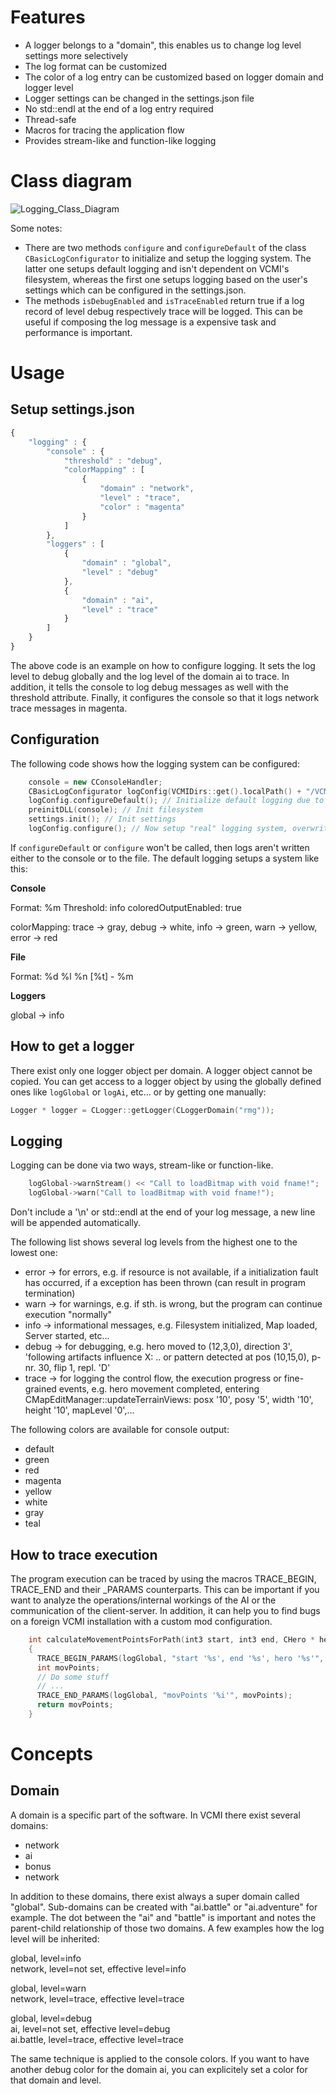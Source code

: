 # Features

-   A logger belongs to a "domain", this enables us to change log level settings more selectively
-   The log format can be customized
-   The color of a log entry can be customized based on logger domain and logger level
-   Logger settings can be changed in the settings.json file
-   No std::endl at the end of a log entry required
-   Thread-safe
-   Macros for tracing the application flow
-   Provides stream-like and function-like logging

# Class diagram

![Logging_Class_Diagram](https://github.com/IvanSavenko/vcmi/assets/1576820/31c9b14e-a055-4b07-87fe-00da43430a2b)

Some notes:

-   There are two methods `configure` and `configureDefault` of the class `CBasicLogConfigurator` to initialize and setup the logging system. The latter one setups default logging and isn't dependent on VCMI's filesystem, whereas the first one setups logging based on the user's settings which can be configured in the settings.json.
-   The methods `isDebugEnabled` and `isTraceEnabled` return true if a log record of level debug respectively trace will be logged. This can be useful if composing the log message is a expensive task and performance is important.

# Usage

## Setup settings.json

``` javascript
{
    "logging" : {
        "console" : {
            "threshold" : "debug",
            "colorMapping" : [
                {
                    "domain" : "network",
                    "level" : "trace",
                    "color" : "magenta"
                }
            ]
        },
        "loggers" : [
            {
                "domain" : "global",
                "level" : "debug"
            },
            {
                "domain" : "ai",
                "level" : "trace"
            }
        ]
    }
}
```

The above code is an example on how to configure logging. It sets the log level to debug globally and the log level of the domain ai to trace. In addition, it tells the console to log debug messages as well with the threshold attribute. Finally, it configures the console so that it logs network trace messages in magenta.

## Configuration

The following code shows how the logging system can be configured:

```cpp
    console = new CConsoleHandler;
    CBasicLogConfigurator logConfig(VCMIDirs::get().localPath() + "/VCMI_Server_log.txt", console);
    logConfig.configureDefault(); // Initialize default logging due to that the filesystem and settings are not available
    preinitDLL(console); // Init filesystem
    settings.init(); // Init settings
    logConfig.configure(); // Now setup "real" logging system, overwrites default settings
```

If `configureDefault` or `configure` won't be called, then logs aren't written either to the console or to the file. The default logging setups a system like this:

**Console**

Format: %m
Threshold: info
coloredOutputEnabled: true

colorMapping: trace -\> gray, debug -\> white, info -\> green, warn -\> yellow, error -\> red

**File**

Format: %d %l %n \[%t\] - %m

**Loggers**

global -\> info

## How to get a logger

There exist only one logger object per domain. A logger object cannot be copied. You can get access to a logger object by using the globally defined ones like `logGlobal` or `logAi`, etc... or by getting one manually:
```cpp
Logger * logger = CLogger::getLogger(CLoggerDomain("rmg"));
```

## Logging

Logging can be done via two ways, stream-like or function-like.

```cpp
    logGlobal->warnStream() << "Call to loadBitmap with void fname!";
    logGlobal->warn("Call to loadBitmap with void fname!");
```

Don't include a '\n' or std::endl at the end of your log message, a new line will be appended automatically.

The following list shows several log levels from the highest one to the lowest one:

-   error -\> for errors, e.g. if resource is not available, if a initialization fault has occurred, if a exception has been thrown (can result in program termination)
-   warn -\> for warnings, e.g. if sth. is wrong, but the program can continue execution "normally"
-   info -\> informational messages, e.g. Filesystem initialized, Map loaded, Server started, etc...
-   debug -\> for debugging, e.g. hero moved to (12,3,0), direction 3', 'following artifacts influence X: .. or pattern detected at pos (10,15,0), p-nr. 30, flip 1, repl. 'D'
-   trace -\> for logging the control flow, the execution progress or fine-grained events, e.g. hero movement completed, entering CMapEditManager::updateTerrainViews: posx '10', posy '5', width '10', height '10', mapLevel '0',...

The following colors are available for console output:

-   default
-   green
-   red
-   magenta
-   yellow
-   white
-   gray
-   teal

## How to trace execution

The program execution can be traced by using the macros TRACE_BEGIN, TRACE_END and their \_PARAMS counterparts. This can be important if you want to analyze the operations/internal workings of the AI or the communication of the client-server. In addition, it can help you to find bugs on a foreign VCMI installation with a custom mod configuration.

```cpp
    int calculateMovementPointsForPath(int3 start, int3 end, CHero * hero) // This is just an example, the function is fictive
    {
      TRACE_BEGIN_PARAMS(logGlobal, "start '%s', end '%s', hero '%s'", start.toString() % end.toString() % hero.getName()); // toString is fictive as well and returns a string representation of the int3 pos, ....
      int movPoints;
      // Do some stuff
      // ...
      TRACE_END_PARAMS(logGlobal, "movPoints '%i'", movPoints);
      return movPoints;
    }
```

# Concepts

## Domain

A domain is a specific part of the software. In VCMI there exist several domains:

-   network
-   ai
-   bonus
-   network

In addition to these domains, there exist always a super domain called "global". Sub-domains can be created with "ai.battle" or "ai.adventure" for example. The dot between the "ai" and "battle" is important and notes the parent-child relationship of those two domains. A few examples how the log level will be inherited:

global, level=info  
network, level=not set, effective level=info

global, level=warn  
network, level=trace, effective level=trace

global, level=debug  
ai, level=not set, effective level=debug  
ai.battle, level=trace, effective level=trace

The same technique is applied to the console colors. If you want to have another debug color for the domain ai, you can explicitely set a color for that domain and level.
